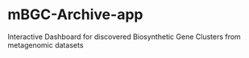 # mBGC-Archive-app
Interactive Dashboard for discovered Biosynthetic Gene Clusters from metagenomic datasets
